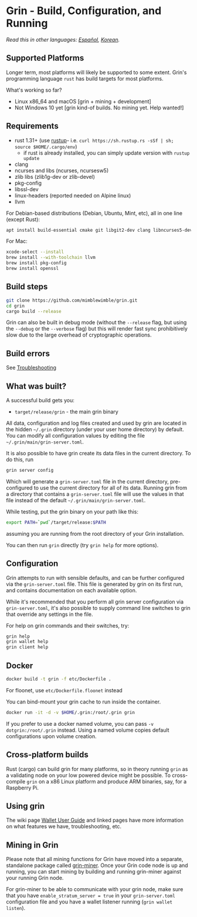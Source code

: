 # Grin - Build, Configuration, and Running

*Read this in other languages: [Español](build_ES.md), [Korean](build_KR.md).*

## Supported Platforms

Longer term, most platforms will likely be supported to some extent.
Grin's programming language `rust` has build targets for most platforms.

What's working so far?

* Linux x86\_64 and macOS [grin + mining + development]
* Not Windows 10 yet [grin kind-of builds. No mining yet. Help wanted!]

## Requirements

* rust 1.31+ (use [rustup]((https://www.rustup.rs/))- i.e. `curl https://sh.rustup.rs -sSf | sh; source $HOME/.cargo/env`)
  * if rust is already installed, you can simply update version with `rustup update`
* clang
* ncurses and libs (ncurses, ncursesw5)
* zlib libs (zlib1g-dev or zlib-devel)
* pkg-config
* libssl-dev
* linux-headers (reported needed on Alpine linux)
* llvm

For Debian-based distributions (Debian, Ubuntu, Mint, etc), all in one line (except Rust):

```sh
apt install build-essential cmake git libgit2-dev clang libncurses5-dev libncursesw5-dev zlib1g-dev pkg-config libssl-dev llvm
```

For Mac:

```sh
xcode-select --install
brew install --with-toolchain llvm
brew install pkg-config
brew install openssl
```

## Build steps

```sh
git clone https://github.com/mimblewimble/grin.git
cd grin
cargo build --release
```

Grin can also be built in debug mode (without the `--release` flag, but using the `--debug` or the `--verbose` flag) but this will render fast sync prohibitively slow due to the large overhead of cryptographic operations.

## Build errors

See [Troubleshooting](https://github.com/mimblewimble/docs/wiki/Troubleshooting)

## What was built?

A successful build gets you:

* `target/release/grin` - the main grin binary

All data, configuration and log files created and used by grin are located in the hidden
`~/.grin` directory (under your user home directory) by default. You can modify all configuration
values by editing the file `~/.grin/main/grin-server.toml`.

It is also possible to have grin create its data files in the current directory. To do this, run

```sh
grin server config
```

Which will generate a `grin-server.toml` file in the current directory, pre-configured to use
the current directory for all of its data. Running grin from a directory that contains a
`grin-server.toml` file will use the values in that file instead of the default
`~/.grin/main/grin-server.toml`.

While testing, put the grin binary on your path like this:

```sh
export PATH=`pwd`/target/release:$PATH
```

assuming you are running from the root directory of your Grin installation.

You can then run `grin` directly (try `grin help` for more options).

## Configuration

Grin attempts to run with sensible defaults, and can be further configured via
the `grin-server.toml` file. This file is generated by grin on its first run, and
contains documentation on each available option.

While it's recommended that you perform all grin server configuration via
`grin-server.toml`, it's also possible to supply command line switches to grin that
override any settings in the file.

For help on grin commands and their switches, try:

```sh
grin help
grin wallet help
grin client help
```

## Docker

```sh
docker build -t grin -f etc/Dockerfile .
```
For floonet, use `etc/Dockerfile.floonet` instead

You can bind-mount your grin cache to run inside the container.

```sh
docker run -it -d -v $HOME/.grin:/root/.grin grin
```
If you prefer to use a docker named volume, you can pass `-v dotgrin:/root/.grin` instead.
Using a named volume copies default configurations upon volume creation.

## Cross-platform builds

Rust (cargo) can build grin for many platforms, so in theory running `grin`
as a validating node on your low powered device might be possible.
To cross-compile `grin` on a x86 Linux platform and produce ARM binaries,
say, for a Raspberry Pi.

## Using grin

The wiki page [Wallet User Guide](https://github.com/mimblewimble/docs/wiki/Wallet-User-Guide)
and linked pages have more information on what features we have,
troubleshooting, etc.

## Mining in Grin

Please note that all mining functions for Grin have moved into a separate, standalone package called
[grin-miner](https://github.com/mimblewimble/grin-miner). Once your Grin code node is up and running,
you can start mining by building and running grin-miner against your running Grin node.

For grin-miner to be able to communicate with your grin node, make sure that you have `enable_stratum_server = true`
in your `grin-server.toml` configuration file and you have a wallet listener running (`grin wallet listen`). 

